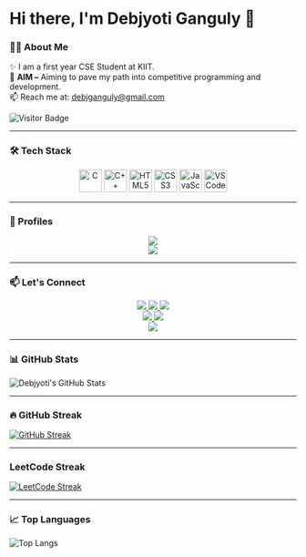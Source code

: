 # Hi there, I'm Debjyoti Ganguly 👋

### 👨‍💻 About Me
✨ I am a first year CSE Student at KIIT.  
🎯 **AIM –** Aiming to pave my path into competitive programming and development.  
📫 Reach me at: [debjganguly@gmail.com](mailto:debjganguly@gmail.com)

![Visitor Badge](https://komarev.com/ghpvc/?username=debjganguly&style=flat-square&color=blue)

---

### 🛠️ Tech Stack
<p align="center">
  <img src="https://cdn.jsdelivr.net/gh/devicons/devicon/icons/c/c-original.svg" width="40" alt="C"/>
  <img src="https://cdn.jsdelivr.net/gh/devicons/devicon/icons/cplusplus/cplusplus-original.svg" width="40" alt="C++"/>
  <img src="https://cdn.jsdelivr.net/gh/devicons/devicon/icons/html5/html5-original.svg" width="40" alt="HTML5"/>
  <img src="https://cdn.jsdelivr.net/gh/devicons/devicon/icons/css3/css3-original.svg" width="40" alt="CSS3"/>
  <img src="https://cdn.jsdelivr.net/gh/devicons/devicon/icons/javascript/javascript-original.svg" width="40" alt="JavaScript"/>
  <img src="https://cdn.jsdelivr.net/gh/devicons/devicon/icons/vscode/vscode-original.svg" width="40" alt="VS Code"/>
</p>

---

### 🚀 Profiles  
<div align="center">

<a href="https://leetcode.com/debjganguly">
  <img src="https://img.shields.io/badge/LeetCode-FFA116?style=plastic&logo=leetcode&logoColor=black" />
</a>  
<br/>
<a href="https://www.geeksforgeeks.org/user/debjganguly">
  <img src="https://img.shields.io/badge/GeeksforGeeks-0F9D58?style=plastic&logo=geeksforgeeks&logoColor=white" />
</a>

</div>

---

### 📫 Let's Connect  
<div align="center">

<!-- First Row -->
<a href="https://github.com/debjganguly">
  <img src="https://img.shields.io/badge/GitHub-181717?style=plastic&logo=github&logoColor=white" />
</a>  
<a href="https://linkedin.com/in/debjganguly">
  <img src="https://img.shields.io/badge/LinkedIn-0077B5?style=plastic&logo=linkedin&logoColor=white" />
</a>
<a href="mailto:debjganguly@gmail.com">
  <img src="https://img.shields.io/badge/Email-D14836?style=plastic&logo=gmail&logoColor=white" />
</a>

<br/>

<!-- Second Row -->
<a href="https://instagram.com/debjganguly">
  <img src="https://img.shields.io/badge/Instagram-E4405F?style=plastic&logo=instagram&logoColor=white" />
</a>  
<a href="https://facebook.com/debjganguly">
  <img src="https://img.shields.io/badge/Facebook-1877F2?style=plastic&logo=facebook&logoColor=white" />
</a>

<br/>

<!-- Third Row -->
<a href="https://twitter.com/debjganguly">
  <img src="https://img.shields.io/badge/Twitter-1DA1F2?style=plastic&logo=twitter&logoColor=white" />
</a>

</div>

---

### 📊 GitHub Stats  
![Debjyoti's GitHub Stats](https://github-readme-stats.vercel.app/api?username=debjganguly&show_icons=true&theme=tokyonight)

---

### 🔥 GitHub Streak  
[![GitHub Streak](https://github-readme-streak-stats.herokuapp.com/?user=debjganguly&theme=tokyonight)](https://git.io/streak-stats)

---

### LeetCode Streak  
[![LeetCode Streak](https://leetcard.jacoblin.cool/debjganguly?theme=dark&ext=heatmap)](https://leetcode.com/debjganguly)

---

### 📈 Top Languages  
![Top Langs](https://github-readme-stats.vercel.app/api/top-langs/?username=debjganguly&layout=compact&langs_count=6&theme=tokyonight)
